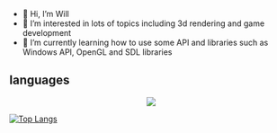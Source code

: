- 👋 Hi, I’m Will
- 👀 I’m interested in lots of topics including 3d rendering and game development
- 🌱 I’m currently learning how to use some API and libraries such as Windows API, OpenGL and SDL libraries
## languages

<p align="center">
  <a href="https://skillicons.dev">
    <img src="https://skillicons.dev/icons?i=c,cpp,cs,python,java,php,javascript,html,css" />
  </a>
</p>

[![Top Langs](https://github-readme-stats.vercel.app/api/top-langs/?username=will-cupa)](https://github.com/will-cupa/github-readme-stats)

